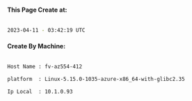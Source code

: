 
   
#### This Page Create at:

```bash

2023-04-11 - 03:42:19 UTC

```

#### Create By Machine:

```bash

Host Name : fv-az554-412

platform  : Linux-5.15.0-1035-azure-x86_64-with-glibc2.35

Ip Local  : 10.1.0.93

```

